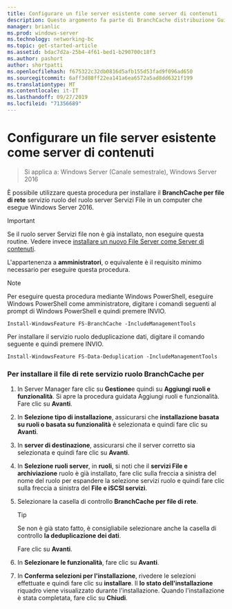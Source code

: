 ```yaml
---
title: Configurare un file server esistente come server di contenuti
description: Questo argomento fa parte di BranchCache distribuzione Guide per Windows Server 2016, che illustra come distribuire BranchCache in modalità cache distribuita e ospitato per ottimizzare l'utilizzo della larghezza di banda WAN nelle succursali
manager: brianlic
ms.prod: windows-server
ms.technology: networking-bc
ms.topic: get-started-article
ms.assetid: bdac7d2a-25b4-4f61-bed1-b290700c18f3
ms.author: pashort
author: shortpatti
ms.openlocfilehash: f675322c32db0816d5afb155d53fad9f096ad650
ms.sourcegitcommit: 6aff3d88ff22ea141a6ea6572a5ad8dd6321f199
ms.translationtype: MT
ms.contentlocale: it-IT
ms.lasthandoff: 09/27/2019
ms.locfileid: "71356689"
---
```

# <a name="configure-an-existing-file-server-as-a-content-server"></a>Configurare un file server esistente come server di contenuti

>Si applica a: Windows Server (Canale semestrale), Windows Server 2016

È possibile utilizzare questa procedura per installare il **BranchCache per file di rete** servizio ruolo del ruolo server Servizi File in un computer che esegue Windows Server 2016.  
  
> [!IMPORTANT]  
> Se il ruolo server Servizi file non è già installato, non eseguire questa routine. Vedere invece [installare un nuovo File Server come Server di contenuti](../../branchcache/deploy/Install-a-New-File-Server-as-a-Content-Server.md).  
  
L'appartenenza a **amministratori**, o equivalente è il requisito minimo necessario per eseguire questa procedura.  
  
> [!NOTE]  
> Per eseguire questa procedura mediante Windows PowerShell, eseguire Windows PowerShell come amministratore, digitare i comandi seguenti al prompt di Windows PowerShell e quindi premere INVIO.  
>   
> `Install-WindowsFeature FS-BranchCache -IncludeManagementTools`  
>   
> Per installare il servizio ruolo deduplicazione dati, digitare il comando seguente e quindi premere INVIO.  
>   
> `Install-WindowsFeature FS-Data-Deduplication -IncludeManagementTools`  
  
### <a name="to-install-the-branchcache-for-network-files-role-service"></a>Per installare il file di rete servizio ruolo BranchCache per  
  
1.  In Server Manager fare clic su **Gestione**e quindi su **Aggiungi ruoli e funzionalità**. Si apre la procedura guidata Aggiungi ruoli e funzionalità. Fare clic su **Avanti**.  
  
2.  In **Selezione tipo di installazione**, assicurarsi che **installazione basata su ruoli o basata su funzionalità** è selezionata e quindi fare clic su **Avanti**.  
  
3.  In **server di destinazione**, assicurarsi che il server corretto sia selezionata e quindi fare clic su **Avanti**.  
  
4.  In **Selezione ruoli server**, in **ruoli**, si noti che il **servizi File e archiviazione** ruolo è già installato, fare clic sulla freccia a sinistra del nome del ruolo per espandere la selezione servizi ruolo e quindi fare clic sulla freccia a sinistra del **File e iSCSI servizi**.  
  
5.  Selezionare la casella di controllo **BranchCache per file di rete**.  
  
    > [!TIP]  
    > Se non è già stato fatto, è consigliabile selezionare anche la casella di controllo **la deduplicazione dei dati**.  
  
    Fare clic su **Avanti**.  
  
6.  In **Selezionare le funzionalità**, fare clic su **Avanti**.  
  
7.  In **Conferma selezioni per l'installazione**, rivedere le selezioni effettuate e quindi fare clic su **installare**. Il **lo stato dell'installazione** riquadro viene visualizzato durante l'installazione. Quando l'installazione è stata completata, fare clic su **Chiudi**.  
  


